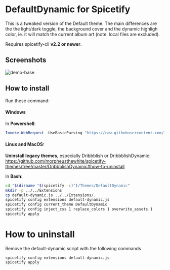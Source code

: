 # DefaultDynamic for Spicetify
This is a tweaked version of the Default theme.
The main differences are the the light/dark toggle, the background cover and the dynamic highligh color, ie. it will match the current album art (note: local files are excluded).

Requires spicetify-cli **v2.2 or newer**.

## Screenshots
![demo-base](./Dark.gif)

## How to install
Run these command:

#### Windows
In **Powershell**:
```powershell
Invoke-WebRequest -UseBasicParsing "https://raw.githubusercontent.com/JulienMaille/spicetify-dynamic-theme/master/install.ps1" | Invoke-Expression
```

#### Linux and MacOS:
**Uninstall legacy themes**, especially Dribbblish or DribbblishDynamic: https://github.com/morpheusthewhite/spicetify-themes/tree/master/DribbblishDynamic#how-to-uninstall

In **Bash**:
```bash
cd "$(dirname "$(spicetify -c)")/Themes/DefaultDynamic"
mkdir -p ../../Extensions
cp default-dynamic.js ../../Extensions/.
spicetify config extensions default-dynamic.js
spicetify config current_theme DefaultDynamic
spicetify config inject_css 1 replace_colors 1 overwrite_assets 1
spicetify apply
```

# How to uninstall 
Remove the default-dynamic script with the following commands 

```
spicetify config extensions default-dynamic.js-
spicetify apply
```
